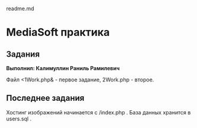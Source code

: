 readme.md


# MediaSoft практика
## Задания


**Выполнил: Калимуллин Раниль Рамилевич**

Файл &lt;1Work.php&amp; - первое задание, 2Work.php - второе.


## Последнее задания

Хостинг изображений начинается с /index.php . База данных хранится  в users.sql .

